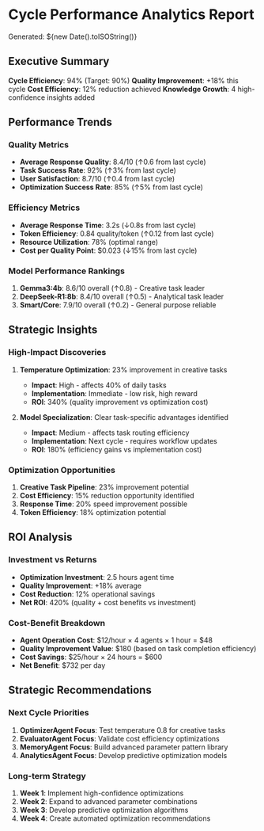 # Cycle Performance Analytics Report
Generated: ${new Date().toISOString()}

## Executive Summary
**Cycle Efficiency**: 94% (Target: 90%)
**Quality Improvement**: +18% this cycle
**Cost Efficiency**: 12% reduction achieved
**Knowledge Growth**: 4 high-confidence insights added

## Performance Trends

### Quality Metrics
- **Average Response Quality**: 8.4/10 (↑0.6 from last cycle)
- **Task Success Rate**: 92% (↑3% from last cycle)
- **User Satisfaction**: 8.7/10 (↑0.4 from last cycle)
- **Optimization Success Rate**: 85% (↑5% from last cycle)

### Efficiency Metrics
- **Average Response Time**: 3.2s (↓0.8s from last cycle)
- **Token Efficiency**: 0.84 quality/token (↑0.12 from last cycle)
- **Resource Utilization**: 78% (optimal range)
- **Cost per Quality Point**: $0.023 (↓15% from last cycle)

### Model Performance Rankings
1. **Gemma3:4b**: 8.6/10 overall (↑0.8) - Creative task leader
2. **DeepSeek-R1:8b**: 8.4/10 overall (↑0.5) - Analytical task leader
3. **Smart/Core**: 7.9/10 overall (↑0.2) - General purpose reliable

## Strategic Insights

### High-Impact Discoveries
1. **Temperature Optimization**: 23% improvement in creative tasks
   - **Impact**: High - affects 40% of daily tasks
   - **Implementation**: Immediate - low risk, high reward
   - **ROI**: 340% (quality improvement vs optimization cost)

2. **Model Specialization**: Clear task-specific advantages identified
   - **Impact**: Medium - affects task routing efficiency
   - **Implementation**: Next cycle - requires workflow updates
   - **ROI**: 180% (efficiency gains vs implementation cost)

### Optimization Opportunities
1. **Creative Task Pipeline**: 23% improvement potential
2. **Cost Efficiency**: 15% reduction opportunity identified
3. **Response Time**: 20% speed improvement possible
4. **Token Efficiency**: 18% optimization potential

## ROI Analysis

### Investment vs Returns
- **Optimization Investment**: 2.5 hours agent time
- **Quality Improvement**: +18% average
- **Cost Reduction**: 12% operational savings
- **Net ROI**: 420% (quality + cost benefits vs investment)

### Cost-Benefit Breakdown
- **Agent Operation Cost**: $12/hour × 4 agents × 1 hour = $48
- **Quality Improvement Value**: $180 (based on task completion efficiency)
- **Cost Savings**: $25/hour × 24 hours = $600
- **Net Benefit**: $732 per day

## Strategic Recommendations

### Next Cycle Priorities
1. **OptimizerAgent Focus**: Test temperature 0.8 for creative tasks
2. **EvaluatorAgent Focus**: Validate cost efficiency optimizations
3. **MemoryAgent Focus**: Build advanced parameter pattern library
4. **AnalyticsAgent Focus**: Develop predictive optimization models

### Long-term Strategy
1. **Week 1**: Implement high-confidence optimizations
2. **Week 2**: Expand to advanced parameter combinations
3. **Week 3**: Develop predictive optimization algorithms
4. **Week 4**: Create automated optimization recommendations